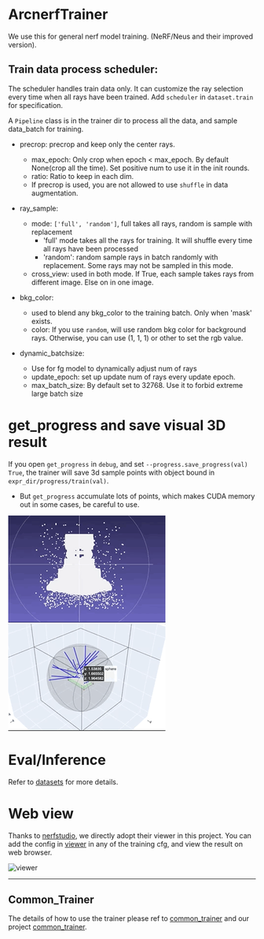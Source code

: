 # ArcnerfTrainer
We use this for general nerf model training. (NeRF/Neus and their improved version).

## Train data process scheduler:
The scheduler handles train data only. It can customize the ray selection every time when all rays have been trained.
Add `scheduler` in `dataset.train` for specification.

A `Pipeline` class is in the trainer dir to process all the data, and sample data_batch for training.

- precrop: precrop and keep only the center rays.
  - max_epoch: Only crop when epoch < max_epoch. By default None(crop all the time).
  Set positive num to use it in the init rounds.
  - ratio: Ratio to keep in each dim.
  - If precrop is used, you are not allowed to use `shuffle` in data augmentation.

- ray_sample:
  - mode: `['full', 'random']`, full takes all rays, random is sample with replacement
    - 'full' mode takes all the rays for training. It will shuffle every time all rays have been processed
    - 'random': random sample rays in batch randomly with replacement. Some rays may not be sampled in this mode.
  - cross_view: used in both mode. If True, each sample takes rays from different image. Else on in one image.

- bkg_color:
  - used to blend any bkg_color to the training batch. Only when 'mask' exists.
  - color: If you use `random`, will use random bkg color for background rays. Otherwise, you can use (1, 1, 1) or other
  to set the rgb value.

- dynamic_batchsize:
  - Use for fg model to dynamically adjust num of rays
  - update_epoch: set up update num of rays every update epoch.
  - max_batch_size: By default set to 32768. Use it to forbid extreme large batch size

# get_progress and save visual 3D result
If you open `get_progress` in `debug`, and set `--progress.save_progress(val) True`, the trainer will save 3d sample points
with object bound in `expr_dir/progress/train(val)`.
- But `get_progress` accumulate lots of points, which makes CUDA memory out in some cases, be careful to use.

![pruning_pc](../assets/models/pruning_pc.gif)
![pruning_pts](../assets/models/pruning_pts.gif)

# Eval/Inference
Refer to [datasets](datasets.md) for more details.

# Web view
Thanks to [nerfstudio](https://github.com/nerfstudio-project/nerfstudio), we directly adopt their viewer in this project.
You can add the config in [viewer](../configs/viewer.yaml) in any of the training cfg, and view the result on web browser.

![viewer](../assets/viewer/ns_viewer.gif)

------------------------------------------------------------------------
## Common_Trainer
The details of how to use the trainer please ref to [common_trainer](common_trainer.md) and our project
[common_trainer](https://github.com/TencentARC/common_trainer).
